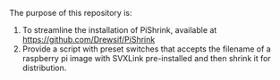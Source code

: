 The purpose of this repository is: 
1. To streamline the installation of PiShrink, available at https://github.com/Drewsif/PiShrink
2. Provide a script with preset switches that accepts the filename of a raspberry pi image with SVXLink pre-installed and then shrink it for distribution.
